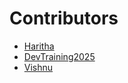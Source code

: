 # Contributors

* [Haritha](https://github.com/kotariharitha)
* [DevTraining2025](https://github.com/devtraining2025)
* [Vishnu](https://github.com/KvishnuPardha)